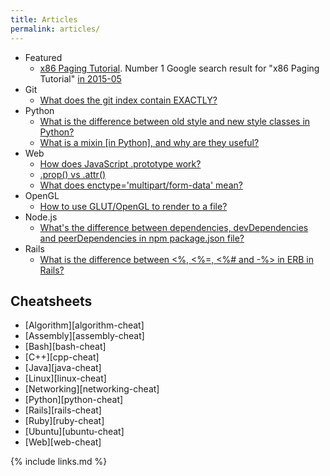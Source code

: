 ```yaml
---
title: Articles
permalink: articles/
---
```


-   Featured
    - [x86 Paging Tutorial](/x86-paging). Number 1 Google search result for "x86 Paging Tutorial" [in 2015-05](https://archive.is/cOH8M)
-   Git
    - [What does the git index contain EXACTLY?](http://stackoverflow.com/a/25806452/895245)
-   Python
    - [What is the difference between old style and new style classes in Python?](http://stackoverflow.com/a/19950198/895245)
    - [What is a mixin [in Python], and why are they useful?](http://stackoverflow.com/a/20022860/895245)
-   Web
    - [How does JavaScript .prototype work?](http://stackoverflow.com/a/23877420/895245)
    - [.prop() vs .attr()](http://stackoverflow.com/a/24595458/895245)
    - [What does enctype='multipart/form-data' mean?](http://stackoverflow.com/a/28380690/895245)
-   OpenGL
    - [How to use GLUT/OpenGL to render to a file?](http://stackoverflow.com/a/14324292/895245)
-   Node.js
    - [What's the difference between dependencies, devDependencies and peerDependencies in npm package.json file?](http://stackoverflow.com/a/22004559/895245)
-   Rails
    - [What is the difference between <%, <%=, <%# and -%> in ERB in Rails?](http://stackoverflow.com/a/25626629/895245)

## Cheatsheets

- [Algorithm][algorithm-cheat]
- [Assembly][assembly-cheat]
- [Bash][bash-cheat]
- [C++][cpp-cheat]
- [Java][java-cheat]
- [Linux][linux-cheat]
- [Networking][networking-cheat]
- [Python][python-cheat]
- [Rails][rails-cheat]
- [Ruby][ruby-cheat]
- [Ubuntu][ubuntu-cheat]
- [Web][web-cheat]

{% include links.md %}
